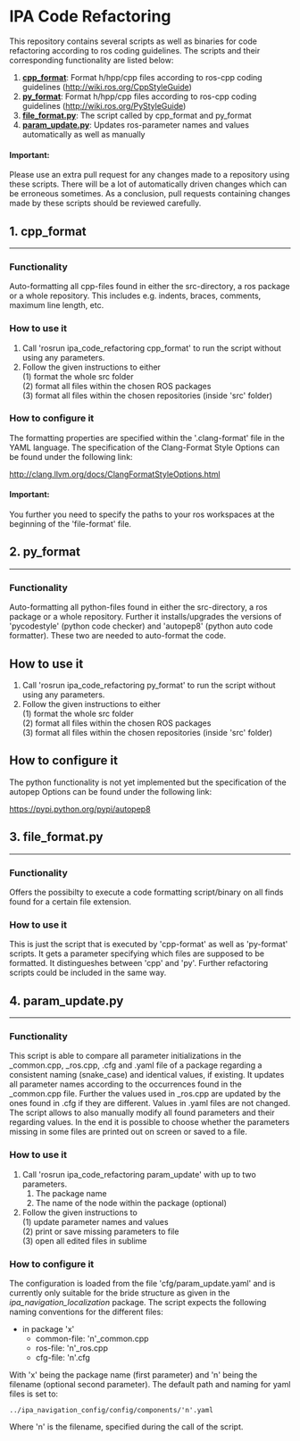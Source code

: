 # IPA Code Refactoring

This repository contains several scripts as well as binaries for code refactoring according to ros coding guidelines. The scripts and their corresponding functionality are listed below:

1) **[cpp_format](#cpp_format)**: Format h/hpp/cpp files according to ros-cpp coding guidelines (http://wiki.ros.org/CppStyleGuide)
2) **[py_format](#py_format)**: Format h/hpp/cpp files according to ros-cpp coding guidelines (http://wiki.ros.org/PyStyleGuide)
3) **[file_format.py](#file_format.py)**: The script called by cpp_format and py_format
3) **[param_update.py](#param_update.py)**: Updates ros-parameter names and values automatically as well as manually

#### Important:
Please use an extra pull request for any changes made to a repository using these scripts. There will be a lot of automatically driven changes which can be erroneous sometimes. As a conclusion, pull requests containing changes made by these scripts should be reviewed carefully.


## 1. cpp_format
---
### Functionality

Auto-formatting all cpp-files found in either the src-directory, a ros package or a whole 
repository. This includes e.g. indents, braces, comments, maximum line length, etc.


### How to use it

1)  Call 'rosrun ipa_code_refactoring cpp_format' to run the script without using any parameters.
2)  Follow the given instructions to either  
        (1) format the whole src folder  
        (2) format all files within the chosen ROS packages  
        (3) format all files within the chosen repositories (inside 'src' folder)


### How to configure it

The formatting properties are specified within the '.clang-format' file in the YAML language.
The specification of the Clang-Format Style Options can be found under the following link:
  
http://clang.llvm.org/docs/ClangFormatStyleOptions.html

#### Important:
You further you need to specify the paths to your ros workspaces at the beginning of the 
'file-format' file.




## 2. py_format
---
### Functionality

Auto-formatting all python-files found in either the src-directory, a ros package or a whole 
repository. Further it installs/upgrades the versions of 'pycodestyle' (python code checker) and
'autopep8' (python auto code formatter). These two are needed to auto-format the code.



How to use it
-------------------------------
1)  Call 'rosrun ipa_code_refactoring py_format' to run the script without using any parameters.
2)  Follow the given instructions to either  
      (1) format the whole src folder  
      (2) format all files within the chosen ROS packages  
      (3) format all files within the chosen repositories (inside 'src' folder)



How to configure it
-------------------------------
The python functionality is not yet implemented but the specification of the autopep Options can 
be found under the following link:
  
https://pypi.python.org/pypi/autopep8


## 3. file_format.py
---
### Functionality
Offers the possibilty to execute a code formatting script/binary on all finds found for a certain file 
extension.



### How to use it

This is just the script that is executed by 'cpp-format' as well as 'py-format' scripts.
It gets a parameter specifying which files are supposed to be formatted. It distingueshes 
between 'cpp' and 'py'. Further refactoring scripts could be included in the same way.





## 4. param_update.py
---
### Functionality

This script is able to compare all parameter initializations in the _common.cpp, _ros.cpp, .cfg 
and .yaml file of a package regarding a consistent naming (snake_case) and identical values, if 
existing. It updates all parameter names according to the occurrences found in the _common.cpp file.
Further the values used in _ros.cpp are updated by the ones found in .cfg if they are different.
Values in .yaml files are not changed. 
The script allows to also manually modify all found parameters and their regarding values. 
In the end it is possible to choose whether the parameters missing in some files are printed out
on screen or saved to a file. 



### How to use it

1)  Call 'rosrun ipa_code_refactoring param_update' with up to two parameters.
      1. The package name
      2. The name of the node within the package (optional)
2)  Follow the given instructions to  
      (1) update parameter names and values  
      (2) print or save missing parameters to file  
      (3) open all edited files in sublime



### How to configure it

The configuration is loaded from the file 'cfg/param_update.yaml' and is currently only suitable for the bride structure as given in the *ipa_navigation_localization* package. The script expects the following naming conventions for the different files:

- in package 'x'
  - common-file: 'n'_common.cpp
  - ros-file: 'n'_ros.cpp
  - cfg-file: 'n'.cfg

With 'x' being the package name (first parameter) and 'n' being the filename (optional second 
parameter).
The default path and naming for yaml files is set to:
  
    ../ipa_navigation_config/config/components/'n'.yaml

Where 'n' is the filename, specified during the call of the script.